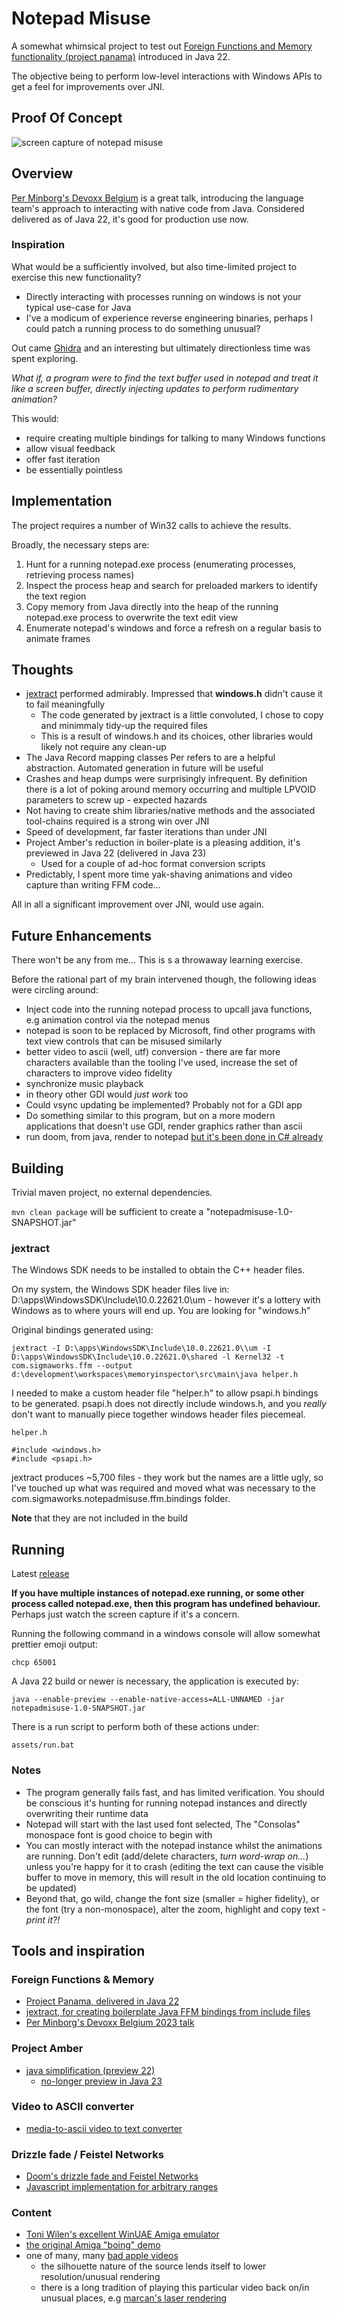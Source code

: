 # Notepad Misuse

A somewhat whimsical project to test out
[Foreign Functions and Memory functionality (project panama)](https://openjdk.org/jeps/454) introduced in
Java 22.

The objective being to perform low-level interactions with Windows APIs to get a feel for improvements over JNI.

## Proof Of Concept

![screen capture of notepad misuse](./assets/recording.gif)

## Overview

[Per Minborg's Devoxx Belgium](#foreign-functions--memory) is a great talk, introducing the language team's approach to
interacting with native code from Java. Considered delivered as of Java 22, it's good for production use now.

### Inspiration

What would be a sufficiently involved, but also time-limited project to exercise this new functionality?

* Directly interacting with processes running on windows is not your typical use-case for Java
* I've a modicum of experience reverse engineering binaries, perhaps I could patch a running process to do something
  unusual?

Out came [Ghidra](https://ghidra-sre.org) and an interesting but ultimately directionless time was spent exploring.

_What if, a program were to find the text buffer used in notepad and treat it like a screen buffer, directly injecting
updates to perform rudimentary animation?_

This would:

* require creating multiple bindings for talking to many Windows functions
* allow visual feedback
* offer fast iteration
* be essentially pointless

## Implementation

The project requires a number of Win32 calls to achieve the results. 

Broadly, the necessary steps are:
1. Hunt for a running notepad.exe process (enumerating processes, retrieving process names)
2. Inspect the process heap and search for preloaded markers to identify the text region
3. Copy memory from Java directly into the heap of the running notepad.exe process to overwrite the text edit view
4. Enumerate notepad's windows and force a refresh on a regular basis to animate frames

## Thoughts

* [jextract](https://github.com/openjdk/jextract) performed admirably. Impressed that **windows.h** didn't cause it to
  fail meaningfully
    * The code generated by jextract is a little convoluted, I chose to copy and minimmaly tidy-up the required files
    * This is a result of windows.h and its choices, other libraries would likely not require any clean-up
* The Java Record mapping classes Per refers to are a helpful abstraction. Automated generation in future will be
 useful
* Crashes and heap dumps were surprisingly infrequent. By definition there is a lot of poking around memory occurring
  and multiple LPVOID parameters to screw up - expected hazards
* Not having to create shim libraries/native methods and the associated tool-chains required is a strong win over JNI
* Speed of development, far faster iterations than under JNI
* Project Amber's reduction in boiler-plate is a pleasing addition, it's previewed in Java 22 (delivered in
  Java 23)
    * Used for a couple of ad-hoc format conversion scripts
* Predictably, I spent more time yak-shaving animations and video capture than writing FFM code...

All in all a significant improvement over JNI, would use again.

## Future Enhancements

There won't be any from me...   This is s a throwaway learning exercise. 

Before the rational part of my brain intervened though, the following ideas were circling around:

* Inject code into the running notepad process to upcall java functions, e.g animation control via the notepad menus
* notepad is soon to be replaced by Microsoft, find other programs with text view controls that can be misused similarly
* better video to ascii (well, utf) conversion - there are far more characters available than the tooling I've used,
  increase the set of characters to improve video fidelity
* synchronize music playback
* in theory other GDI would _just work_ too
* Could vsync updating be implemented? Probably not for a GDI app
* Do something similar to this program, but on a more modern applications that doesn't use GDI, render graphics rather
  than ascii
* run doom, from java, render to notepad [but it's been done in C# already](https://arstechnica.com/gaming/2022/10/how-to-get-doom-running-in-windows-notepad-exe/)

## Building

Trivial maven project, no external dependencies.

`mvn clean package` will be sufficient to create a "notepadmisuse-1.0-SNAPSHOT.jar"

### jextract

The Windows SDK needs to be installed to obtain the C++ header files.

On my system, the Windows SDK header files live in: D:\apps\WindowsSDK\Include\10.0.22621.0\um - however it's a lottery
with Windows as to where yours will end up. You are looking for "windows.h"

Original bindings generated using:

`jextract -I D:\apps\WindowsSDK\Include\10.0.22621.0\\um -I D:\apps\WindowsSDK\Include\10.0.22621.0\shared -l Kernel32 -t com.sigmaworks.ffm --output d:\development\workspaces\memoryinspector\src\main\java helper.h`

I needed to make a custom header file "helper.h" to allow psapi.h bindings to be generated. psapi.h does not directly
include windows.h, and you _really_ don't want to manually piece together windows header files piecemeal.

``` 
helper.h

#include <windows.h>
#include <psapi.h>
```

jextract produces ~5,700 files - they work but the names are a little ugly, so I've touched up what was required and
moved what was necessary to the com.sigmaworks.notepadmisuse.ffm.bindings folder.

**Note** that they are not included in the build

## Running

Latest [release](https://github.com/robjk/notepadmisuse/releases/download/release/notepadmisuse-1.0-SNAPSHOT.jar)

**If you have multiple instances of notepad.exe running, or some other process called notepad.exe, then this program has
undefined behaviour.** Perhaps just watch the screen capture if it's a concern.

Running the following command in a windows console will allow somewhat prettier emoji output:

`chcp 65001`

A Java 22 build or newer is necessary, the application is executed by:

`java --enable-preview --enable-native-access=ALL-UNNAMED -jar notepadmisuse-1.0-SNAPSHOT.jar`

There is a run script to perform both of these actions under:

`assets/run.bat`

### Notes

* The program generally fails fast, and has limited verification. You should be conscious it's hunting for
running notepad instances and directly overwriting their runtime data
* Notepad will start with the last used font selected, The "Consolas" monospace font is good choice to begin with
* You can mostly interact with the notepad instance whilst the animations are running. Don't edit (add/delete
characters, _turn word-wrap on..._) unless you're happy for it to crash (editing the text can cause the visible buffer
to move in memory, this will result in the old location continuing to be updated)
* Beyond that, go wild, change the font size (smaller = higher fidelity), or the font (try a non-monospace), alter the
zoom, highlight and copy text - _print it?!_

## Tools and inspiration

### Foreign Functions & Memory

* [Project Panama, delivered in Java 22](https://openjdk.org/jeps/454)
* [jextract, for creating boilerplate Java FFM bindings from include files](https://github.com/openjdk/jextract)
* [Per Minborg's Devoxx Belgium 2023 talk](https://youtu.be/t8c1Q2wJOoM)

### Project Amber

* [java simplification (preview 22)](https://openjdk.org/jeps/463)
    * [no-longer preview in Java 23](https://openjdk.org/jeps/477)

### Video to ASCII converter

* [media-to-ascii video to text converter](https://github.com/spoorn/media-to-ascii)

### Drizzle fade / Feistel Networks

* [Doom's drizzle fade and Feistel Networks](http://antirez.com/news/113)
* [Javascript implementation for arbitrary ranges](https://gist.github.com/edco/695435f902b187686274205527ed2fc6)

### Content

* [Toni Wilen's excellent WinUAE Amiga emulator](https://www.winuae.net)
* [the original Amiga "boing" demo](https://www.pouet.net/prod.php?which=27096)
* one of many, many [bad apple videos](https://www.youtube.com/watch?v=pyZUJ92sql8)
    * the silhouette nature of the source lends itself to lower resolution/unusual rendering
    * there is a long tradition of playing this particular video back on/in unusual places,
      e.g [marcan's laser rendering](https://www.youtube.com/watch?v=5A9Eh6D-K_g)
